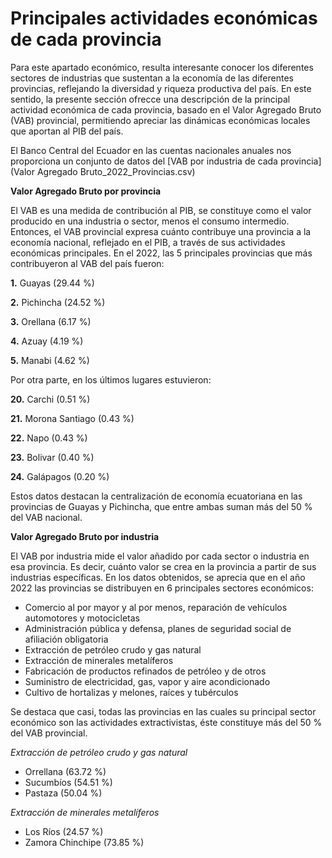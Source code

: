 # Principales actividades económicas de cada provincia
Para este apartado económico, resulta interesante conocer los diferentes sectores de industrias que sustentan a la economía de las diferentes provincias, reflejando la diversidad y riqueza productiva del país.
En este sentido, la presente sección ofrecce una descripción de la principal actividad económica de cada provincia, basado en el Valor Agregado Bruto (VAB) provincial, permitiendo apreciar las dinámicas económicas locales que aportan al PIB del país. 

El Banco Central del Ecuador en las cuentas nacionales anuales nos proporciona un conjunto de datos del
[VAB por industria de cada provincia](Valor Agregado Bruto_2022_Provincias.csv) 

**Valor Agregado Bruto por provincia**

El VAB es una medida de contribución al PIB, se constituye como el valor producido en  una industria o sector, menos el consumo intermedio. Entonces, el VAB provincial expresa cuánto contribuye una provincia a la economía nacional, reflejado en el PIB, a través de sus actividades económicas principales. En el 2022, las 5 principales provincias que más contribuyeron al VAB del país fueron:

**1.** Guayas (29.44 %) 

**2.** Pichincha (24.52 %)

**3.** Orellana (6.17 %)

**4.** Azuay (4.19 %)

**5.** Manabi (4.62 %)


Por otra parte, en los últimos lugares estuvieron:


**20.** Carchi (0.51 %)

**21.** Morona Santiago (0.43 %)

**22.** Napo (0.43 %)

**23.** Bolivar (0.40 %)

**24.** Galápagos (0.20 %)

Estos datos destacan la centralización de economía ecuatoriana en las provincias de Guayas y Pichincha, que entre ambas suman más del 50 % del VAB nacional. 

**Valor Agregado Bruto  por industria**

El VAB por industria mide el valor añadido por cada sector o industria en esa provincia. Es decir, cuánto valor se crea en la provincia a partir de sus industrias específicas. En los datos obtenidos, se aprecia que en el año 2022 las provincias se distribuyen en 6 principales sectores económicos: 
 
- Comercio al por mayor y al por menos, reparación de vehículos automotores y motocicletas
- Administración pública y defensa, planes de seguridad social de afiliación obligatoria
- Extracción de petróleo crudo y gas natural
- Extracción de minerales metalíferos
- Fabricación de productos refinados de petróleo y de otros
- Suministro de electricidad, gas, vapor y aire acondicionado
- Cultivo de hortalizas y melones, raíces y tubérculos

Se destaca que casi, todas las provincias en las cuales su principal sector económico son las actividades extractivistas, éste constituye más del 50 % del VAB provincial. 

*Extracción de petróleo crudo y gas natural* 
- Orrellana (63.72 %)
- Sucumbíos (54.51 %)
- Pastaza (50.04 %)

*Extracción de minerales metalíferos*
- Los Ríos (24.57 %)
- Zamora Chinchipe (73.85 %)

